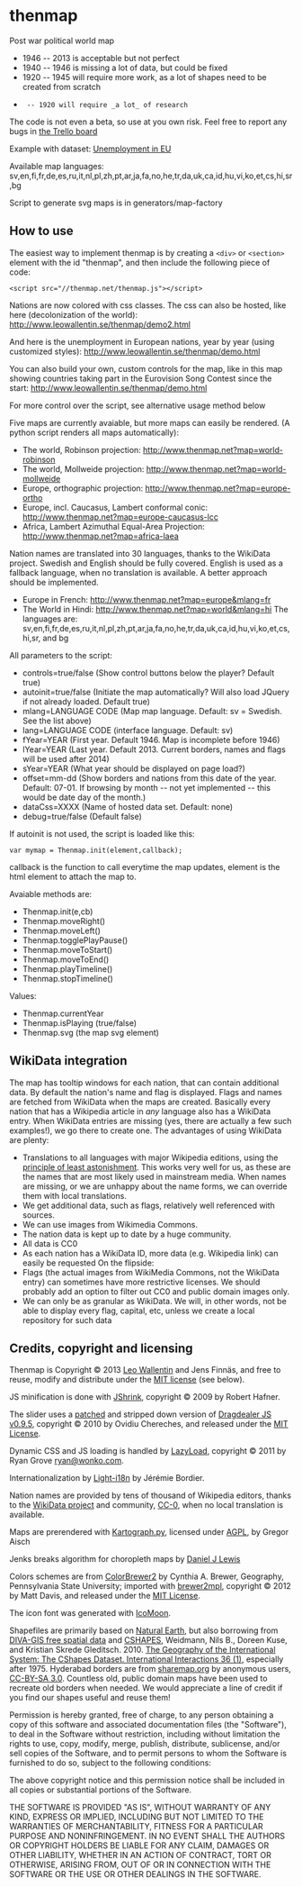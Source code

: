 thenmap
=======
Post war political world map

* 1946 -- 2013 is acceptable but not perfect
* 1940 -- 1946 is missing a lot of data, but could be fixed
* 1920 -- 1945 will require more work, as a lot of shapes need to be created from scratch
*      -- 1920 will require _a lot_ of research

The code is not even a beta, so use at you own risk. Feel free to report any bugs in [the Trello board](https://trello.com/b/aqFu3s1d/thenmap)


Example with dataset: [Unemployment in EU](http://www.leowallentin.se/thenmap/?map=europe&fYear=2001&lYear=2012&dataCss=unemployment-eu)

Available map languages: sv,en,fi,fr,de,es,ru,it,nl,pl,zh,pt,ar,ja,fa,no,he,tr,da,uk,ca,id,hu,vi,ko,et,cs,hi,sr,bg

Script to generate svg maps is in generators/map-factory

How to use
----------

The easiest way to implement thenmap is by creating a `<div>` or `<section>` element with the id "thenmap", and then include the following piece of code:

    <script src="//thenmap.net/thenmap.js"></script>

Nations are now colored with css classes. The css can also be hosted, like here (decolonization of the world):
http://www.leowallentin.se/thenmap/demo2.html

And here is the unemployment in European nations, year by year (using customized styles):
http://www.leowallentin.se/thenmap/demo.html

You can also build your own, custom controls for the map, like in this map showing countries taking part in the Eurovision Song Contest since the start:
http://www.leowallentin.se/thenmap/demo.html

For more control over the script, see alternative usage method below

Five maps are currently avaiable, but more maps can easily be rendered. (A python script renders all maps automatically):
 * The world, Robinson projection:  http://www.thenmap.net?map=world-robinson
 * The world, Mollweide projection: http://www.thenmap.net?map=world-mollweide
 * Europe, orthographic projection: http://www.thenmap.net?map=europe-ortho
 * Europe, incl. Caucasus, Lambert conformal conic: http://www.thenmap.net?map=europe-caucasus-lcc
 * Africa, Lambert Azimuthal Equal-Area Projection: http://www.thenmap.net?map=africa-laea

Nation names are translated into 30 languages, thanks to the WikiData project. Swedish and English should be fully covered. English is used as a fallback language, when no translation is available. A better approach should be implemented.
 * Europe in French: http://www.thenmap.net?map=europe&mlang=fr
 * The World in Hindi: http://www.thenmap.net?map=world&mlang=hi
The languages are: sv,en,fi,fr,de,es,ru,it,nl,pl,zh,pt,ar,ja,fa,no,he,tr,da,uk,ca,id,hu,vi,ko,et,cs,hi,sr, and bg

All parameters to the script:
 * controls=true/false (Show control buttons below the player? Default true)
 * autoinit=true/false (Initiate the map automatically? Will also load JQuery if not already loaded. Default true)
 * mlang=LANGUAGE CODE (Map map language. Default: sv = Swedish. See the list above)
 * lang=LANGUAGE CODE (interface language. Default: sv)
 * fYear=YEAR (First year. Default 1946. Map is incomplete before 1946)
 * lYear=YEAR (Last year. Default 2013. Current borders, names and flags will be used after 2014)
 * sYear=YEAR (What year should be displayed on page load?)
 * offset=mm-dd (Show borders and nations from this date of the year. Default: 07-01. If browsing by month -- not yet implemented -- this would be date day of the month.)
 * dataCss=XXXX (Name of hosted data set. Default: none)
 * debug=true/false (Default false)
 
If autoinit is not used, the script is loaded like this:

    var mymap = Thenmap.init(element,callback);

callback is the function to call everytime the map updates, element is the html element to attach the map to.

Avaiable methods are:
 * Thenmap.init(e,cb)
 * Thenmap.moveRight()
 * Thenmap.moveLeft()
 * Thenmap.togglePlayPause()
 * Thenmap.moveToStart()
 * Thenmap.moveToEnd()
 * Thenmap.playTimeline()
 * Thenmap.stopTimeline()

Values: 
 * Thenmap.currentYear
 * Thenmap.isPlaying (true/false)
 * Thenmap.svg (the map svg element)

WikiData integration
--------------------
The map has tooltip windows for each nation, that can contain additional data. By default the nation's name and flag is displayed. Flags and names are fetched from WikiData when the maps are created. Basically every nation that has a Wikipedia article in _any_ language also has a WikiData entry. When WikiData entries are missing (yes, there are actually a few such examples!), we go there to create one. The advantages of using WikiData are plenty:
 * Translations to all languages with major Wikipedia editions, using the <a href="https://en.wikipedia.org/wiki/Principle_of_least_astonishment">principle of least astonishment</a>. This works very well for us, as these are the names that are most likely used in mainstream media. When names are missing, or we are unhappy about the name forms, we can override them with local translations.
 * We get additional data, such as flags, relatively well referenced with sources.
 * We can use images from Wikimedia Commons.
 * The nation data is kept up to date by a huge community.
 * All data is CC0
 * As each nation has a WikiData ID, more data (e.g. Wikipedia link) can easily be requested
On the flipside:
 * Flags (the actual images from WikiMedia Commons, not the WikiData entry) can sometimes have more restrictive licenses. We should probably add an option to filter out CC0 and public domain images only.
 * We can only be as granular as WikiData. We will, in other words, not be able to display every flag, capital, etc, unless we create a local repository for such data

Credits, copyright and licensing
--------------------------------
Thenmap is Copyright © 2013 [Leo Wallentin](http://leowallentin.se) and Jens Finnäs, and free to reuse, modify and distribute under the [MIT license](http://opensource.org/licenses/MIT) (see below).

JS minification is done with [JShrink](https://github.com/tedivm/JShrink), copyright © 2009 by Robert Hafner.

The slider uses a [patched](https://code.google.com/p/dragdealer/issues/list?q=type=Patch) and stripped down version of [Dragdealer JS v0.9.5](http://code.ovidiu.ch/dragdealer-js), copyright © 2010 by Ovidiu Chereches, and released under the [MIT License](http://legal.ovidiu.ch/licenses/MIT).

Dynamic CSS and JS loading is handled by [LazyLoad](https://github.com/rgrove/lazyload/), copyright © 2011 by Ryan Grove <ryan@wonko.com>.

Internationalization by [Light-i18n](https://github.com/ahfeel/php-light-i18n) by Jérémie Bordier.

Nation names are provided by tens of thousand of Wikipedia editors, thanks to the [WikiData project](https://www.wikidata.org) and community, [CC-0](http://creativecommons.org/publicdomain/zero/1.0/), when no local translation is available.

Maps are prerendered  with [Kartograph.py](https://github.com/kartograph/kartograph.py), licensed under [AGPL](http://www.gnu.org/licenses/agpl-3.0.txt), by Gregor Aisch

Jenks breaks algorithm for choropleth maps by [Daniel J Lewis](http://danieljlewis.org/files/2010/06/Jenks.pdf)

Colors schemes are from [ColorBrewer2](http://colorbrewer2.org/) by Cynthia A. Brewer, Geography, Pennsylvania State University; imported with [brewer2mpl](https://github.com/jiffyclub/brewer2mpl), copyright © 2012 by Matt Davis, and released under the [MIT License](http://legal.ovidiu.ch/licenses/MIT).

The icon font was generated with [IcoMoon](http://icomoon.io/).

Shapefiles are primarily based on [Natural Earth](http://www.naturalearthdata.com/about/), but also borrowing from [DIVA-GIS free spatial data](http://www.diva-gis.org/Data) and [CSHAPES](http://nils.weidmann.ws/projects/cshapes), Weidmann, Nils B., Doreen Kuse, and Kristian Skrede Gleditsch. 2010. [The Geography of the International System: The CShapes Dataset. International Interactions 36 (1)](http://www.tandfonline.com/doi/abs/10.1080/03050620903554614#.UqAvJrXtkWM), especially after 1975. Hyderabad borders are from [sharemap.org](http://sharemap.org/public/Hyderabad) by anonymous users, [CC-BY-SA 3.0](http://creativecommons.org/licenses/by-sa/3.0/). Countless old, public domain maps have been used to recreate old borders when needed. We would appreciate a line of credit if you find our shapes useful and reuse them!

Permission is hereby granted, free of charge, to any person obtaining a copy
of this software and associated documentation files (the "Software"), to deal
in the Software without restriction, including without limitation the rights
to use, copy, modify, merge, publish, distribute, sublicense, and/or sell
copies of the Software, and to permit persons to whom the Software is
furnished to do so, subject to the following conditions:

The above copyright notice and this permission notice shall be included in
all copies or substantial portions of the Software.

THE SOFTWARE IS PROVIDED "AS IS", WITHOUT WARRANTY OF ANY KIND, EXPRESS OR
IMPLIED, INCLUDING BUT NOT LIMITED TO THE WARRANTIES OF MERCHANTABILITY,
FITNESS FOR A PARTICULAR PURPOSE AND NONINFRINGEMENT. IN NO EVENT SHALL THE
AUTHORS OR COPYRIGHT HOLDERS BE LIABLE FOR ANY CLAIM, DAMAGES OR OTHER
LIABILITY, WHETHER IN AN ACTION OF CONTRACT, TORT OR OTHERWISE, ARISING FROM,
OUT OF OR IN CONNECTION WITH THE SOFTWARE OR THE USE OR OTHER DEALINGS IN
THE SOFTWARE.
